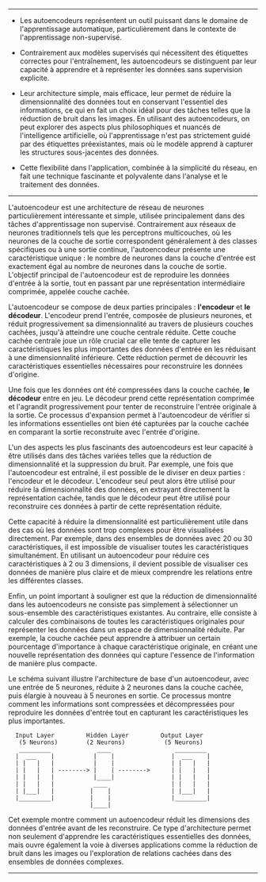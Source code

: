 ----

- Les autoencodeurs représentent un outil puissant dans le domaine de l'apprentissage automatique, particulièrement dans le contexte de l'apprentissage non-supervisé. 

- Contrairement aux modèles supervisés qui nécessitent des étiquettes correctes pour l'entraînement, les autoencodeurs se distinguent par leur capacité à apprendre et à représenter les données sans supervision explicite.
  
- Leur architecture simple, mais efficace, leur permet de réduire la dimensionnalité des données tout en conservant l'essentiel des informations, ce qui en fait un choix idéal pour des tâches telles que la réduction de bruit dans les images. En utilisant des autoencodeurs, on peut explorer des aspects plus philosophiques et nuancés de l'intelligence artificielle, où l'apprentissage n'est pas strictement guidé par des étiquettes préexistantes, mais où le modèle apprend à capturer les structures sous-jacentes des données.
  
- Cette flexibilité dans l'application, combinée à la simplicité du réseau, en fait une technique fascinante et polyvalente dans l'analyse et le traitement des données.

---

L'autoencodeur est une architecture de réseau de neurones particulièrement intéressante et simple, utilisée principalement dans des tâches d'apprentissage non supervisé. Contrairement aux réseaux de neurones traditionnels tels que les perceptrons multicouches, où les neurones de la couche de sortie correspondent généralement à des classes spécifiques ou à une sortie continue, l'autoencodeur présente une caractéristique unique : le nombre de neurones dans la couche d'entrée est exactement égal au nombre de neurones dans la couche de sortie. L'objectif principal de l'autoencodeur est de reproduire les données d'entrée à la sortie, tout en passant par une représentation intermédiaire comprimée, appelée couche cachée.

L'autoencodeur se compose de deux parties principales : **l'encodeur** et **le décodeur**. L'encodeur prend l'entrée, composée de plusieurs neurones, et réduit progressivement sa dimensionnalité au travers de plusieurs couches cachées, jusqu'à atteindre une couche centrale réduite. Cette couche cachée centrale joue un rôle crucial car elle tente de capturer les caractéristiques les plus importantes des données d'entrée en les réduisant à une dimensionnalité inférieure. Cette réduction permet de découvrir les caractéristiques essentielles nécessaires pour reconstruire les données d'origine. 

Une fois que les données ont été compressées dans la couche cachée, **le décodeur** entre en jeu. Le décodeur prend cette représentation comprimée et l'agrandit progressivement pour tenter de reconstruire l'entrée originale à la sortie. Ce processus d'expansion permet à l'autoencodeur de vérifier si les informations essentielles ont bien été capturées par la couche cachée en comparant la sortie reconstruite avec l'entrée d'origine.

L'un des aspects les plus fascinants des autoencodeurs est leur capacité à être utilisés dans des tâches variées telles que la réduction de dimensionnalité et la suppression du bruit. Par exemple, une fois que l'autoencodeur est entraîné, il est possible de le diviser en deux parties : l'encodeur et le décodeur. L'encodeur seul peut alors être utilisé pour réduire la dimensionnalité des données, en extrayant directement la représentation cachée, tandis que le décodeur peut être utilisé pour reconstruire ces données à partir de cette représentation réduite.

Cette capacité à réduire la dimensionnalité est particulièrement utile dans des cas où les données sont trop complexes pour être visualisées directement. Par exemple, dans des ensembles de données avec 20 ou 30 caractéristiques, il est impossible de visualiser toutes les caractéristiques simultanément. En utilisant un autoencodeur pour réduire ces caractéristiques à 2 ou 3 dimensions, il devient possible de visualiser ces données de manière plus claire et de mieux comprendre les relations entre les différentes classes.

Enfin, un point important à souligner est que la réduction de dimensionnalité dans les autoencodeurs ne consiste pas simplement à sélectionner un sous-ensemble des caractéristiques existantes. Au contraire, elle consiste à calculer des combinaisons de toutes les caractéristiques originales pour représenter les données dans un espace de dimensionnalité réduite. Par exemple, la couche cachée peut apprendre à attribuer un certain pourcentage d'importance à chaque caractéristique originale, en créant une nouvelle représentation des données qui capture l'essence de l'information de manière plus compacte.

Le schéma suivant illustre l'architecture de base d'un autoencodeur, avec une entrée de 5 neurones, réduite à 2 neurones dans la couche cachée, puis élargie à nouveau à 5 neurones en sortie. Ce processus montre comment les informations sont compressées et décompressées pour reproduire les données d'entrée tout en capturant les caractéristiques les plus importantes.

```plaintext
  Input Layer         Hidden Layer         Output Layer
   (5 Neurons)        (2 Neurons)           (5 Neurons)
   _________             ____                  _________
  |  ___    |           |    |                |  ___    |
  | |   |   |           |    |                | |   |   |
  | |   |   | --------> |    | -------->      | |   |   |
  | |   |   |           |____|                | |   |   |
  | |   |   |           ____                  | |   |   |
  | |___|   |          |    |                 | |___|   |
  |_________|          |    |                 |_________|
                       |____|
```

Cet exemple montre comment un autoencodeur réduit les dimensions des données d'entrée avant de les reconstruire. Ce type d'architecture permet non seulement d'apprendre les caractéristiques essentielles des données, mais ouvre également la voie à diverses applications comme la réduction de bruit dans les images ou l'exploration de relations cachées dans des ensembles de données complexes.

----

